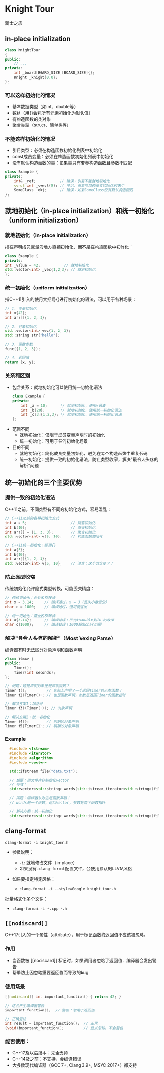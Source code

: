 # Knight Tour

骑士之旅

## in-place initialization
```c++
class KnightTour
{
public:
    // ...
private:
    int _board[BOARD_SIZE][BOARD_SIZE]{};
    Knight _knight{0,0};
};
```
### 可以这样初始化的情况
- 基本数据类型（如int、double等）
- 数组（用{}会将所有元素初始化为默认值）
- 有构造函数的类对象
- 聚合类型（struct、简单类等）

### 不能这样初始化的情况
- 引用类型：必须在构造函数初始化列表中初始化
- const成员变量：必须在构造函数初始化列表中初始化
- 没有默认构造函数的类：如果类只有带参构造函数且参数不匹配

```c++
class Example {
private:
    int& _ref;           // 错误：引用不能就地初始化
    const int _const{5}; // 可以，但更常见的是在初始化列表中
    SomeClass _obj;      // 错误：如果SomeClass没有默认构造函数
};
```

## 就地初始化（in-place initialization）和统一初始化（uniform initialization）

### 就地初始化（in-place initialization）

指在声明成员变量的地方直接初始化，而不是在构造函数中初始化：
```c++
class Example {
private:
int _value = 42;           // 就地初始化
std::vector<int> _vec{1,2,3}; // 就地初始化
};
```

### 统一初始化（uniform initialization）

指C++11引入的使用大括号{}进行初始化的语法，可以用于各种场景：

```c++
// 1. 变量初始化
int x{42};
int arr[]{1, 2, 3};

// 2. 对象初始化
std::vector<int> vec{1, 2, 3};
std::string str{"hello"};

// 3. 函数参数
func({1, 2, 3});

// 4. 返回值
return {x, y};
```

### 关系和区别
- 包含关系：就地初始化可以使用统一初始化语法
    ```c++
    class Example {
    private:
        int _a = 10;      // 就地初始化，使用=语法
        int _b{20};       // 就地初始化，使用统一初始化语法
        int _c[3]{1,2,3}; // 就地初始化，使用统一初始化语法
    };
    ```
- 范围不同
   - 就地初始化：仅限于成员变量声明时的初始化
   - 统一初始化：可用于任何初始化场景
- 目的不同
   - 就地初始化：简化成员变量初始化，避免在每个构造函数中重复代码
   - 统一初始化：提供一致的初始化语法，防止类型收窄，解决"最令人头疼的解析"问题

## 统一初始化的三个主要优势

### 提供一致的初始化语法
C++11之前，不同类型有不同的初始化方式，容易混乱：
```c++
// C++11之前的各种初始化方式
int a = 5;                    // 赋值初始化
int b(10);                    // 直接初始化
int arr[] = {1, 2, 3};        // 聚合初始化
std::vector<int> v(5, 10);    // 构造函数初始化

// C++11统一初始化：都用{}
int a{5};
int b{10};
int arr[]{1, 2, 3};
std::vector<int> v{5, 10};    // 注意：这个含义变了！
```

### 防止类型收窄
传统初始化允许隐式类型转换，可能丢失精度：
```c++
// 传统初始化：允许收窄转换
int x = 3.14;     // 编译通过，x = 3（丢失小数部分）
char c = 1000;    // 编译通过，但可能溢出

// 统一初始化：禁止收窄转换
int x{3.14};      // 编译错误！不允许double到int的收窄
char c{1000};     // 编译错误！1000超出char范围
```

### 解决"最令人头疼的解析"（Most Vexing Parse）
编译器有时无法区分对象声明和函数声明
```c++
class Timer {
public:
    Timer();
    Timer(int seconds);
};

// 问题：这是声明对象还是声明函数？
Timer t();         // 实际上声明了一个返回Timer的无参函数！
Timer t2(Timer()); // 也是函数声明，参数是返回Timer的函数指针

// 解决方案1：加括号
Timer t3((Timer())); // 对象声明

// 解决方案2：统一初始化
Timer t4{};        // 明确的对象声明
Timer t5{Timer{}}; // 明确的对象声明
```
### Example
```c++
  #include <fstream>
  #include <iterator>
  #include <algorithm>
  #include <vector>

  std::ifstream file("data.txt");

  // 想要：用文件内容初始化vector
  // 写成：
  std::vector<std::string> words(std::istream_iterator<std::string>(file), std::istream_iterator<std::string>());

  // 问题：编译器认为这是函数声明！
  // words是一个函数，返回vector，参数是两个函数指针

  // 解决方案：统一初始化
  std::vector<std::string> words{std::istream_iterator<std::string>(file), std::istream_iterator<std::string>()};
```

## clang-format
`clang-format -i knight_tour.h`

- 参数说明：
  - `-i`: 就地修改文件（in-place）
  - 如果没有`.clang-format`配置文件，会使用默认的LLVM风格

- 如果要指定特定风格：
  - `clang-format -i --style=Google knight_tour.h`

批量格式化多个文件：
  - `clang-format -i *.cpp *.h`


## `[[nodiscard]]`
C++17引入的一个属性（attribute），用于标记函数的返回值不应该被忽略。

### 作用
- 当函数被 [[nodiscard]] 标记时，如果调用者忽略了返回值，编译器会发出警告
- 帮助防止因忽略重要返回值而导致的bug

### 使用场景
```c++
[[nodiscard]] int important_function() { return 42; }

// 这会产生编译器警告
important_function();  // 警告：忽略了返回值

// 正确用法
int result = important_function();  // 正常
(void)important_function();         // 显式忽略，不会警告
```
### 能否使用：
- C++17及以后版本：完全支持
- C++14及之前：不支持，会编译错误
- 大多数现代编译器（GCC 7+, Clang 3.9+, MSVC 2017+）都支持







